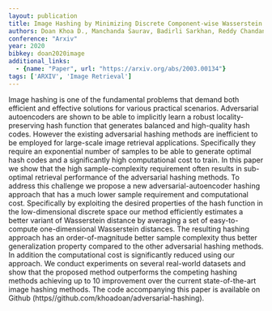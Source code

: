 ```yaml
---
layout: publication
title: Image Hashing by Minimizing Discrete Component-wise Wasserstein Distance
authors: Doan Khoa D., Manchanda Saurav, Badirli Sarkhan, Reddy Chandan K.
conference: "Arxiv"
year: 2020
bibkey: doan2020image
additional_links:
  - {name: "Paper", url: "https://arxiv.org/abs/2003.00134"}
tags: ['ARXIV', 'Image Retrieval']
---
```

Image hashing is one of the fundamental problems that demand both efficient and effective solutions for various practical scenarios. Adversarial autoencoders are shown to be able to implicitly learn a robust locality-preserving hash function that generates balanced and high-quality hash codes. However the existing adversarial hashing methods are inefficient to be employed for large-scale image retrieval applications. Specifically they require an exponential number of samples to be able to generate optimal hash codes and a significantly high computational cost to train. In this paper we show that the high sample-complexity requirement often results in sub-optimal retrieval performance of the adversarial hashing methods. To address this challenge we propose a new adversarial-autoencoder hashing approach that has a much lower sample requirement and computational cost. Specifically by exploiting the desired properties of the hash function in the low-dimensional discrete space our method efficiently estimates a better variant of Wasserstein distance by averaging a set of easy-to-compute one-dimensional Wasserstein distances. The resulting hashing approach has an order-of-magnitude better sample complexity thus better generalization property compared to the other adversarial hashing methods. In addition the computational cost is significantly reduced using our approach. We conduct experiments on several real-world datasets and show that the proposed method outperforms the competing hashing methods achieving up to 10 improvement over the current state-of-the-art image hashing methods. The code accompanying this paper is available on Github (https//github.com/khoadoan/adversarial-hashing).
